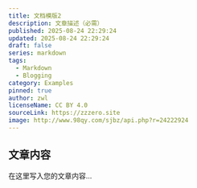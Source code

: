 ```yaml
---
title: 文档模版2
description: 文章描述（必需）
published: 2025-08-24 22:29:24
updated: 2025-08-24 22:29:24
draft: false
series: markdown
tags:
  - Markdown
  - Blogging
category: Examples
pinned: true
author: zwl
licenseName: CC BY 4.0
sourceLink: https://zzzero.site
image: http://www.98qy.com/sjbz/api.php?r=24222924
---
```



## 文章内容

在这里写入您的文章内容...
